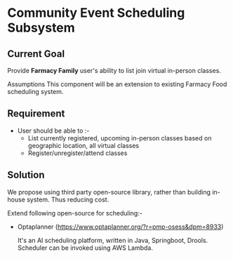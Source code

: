 <h1>Community Event Scheduling Subsystem</h1>

<h2>Current Goal</h2>
Provide <strong>Farmacy Family</strong> user's ability to list join virtual in-person classes.

Assumptions
This component will be an extension to existing Farmacy Food scheduling system.

<h2>Requirement</h2>

* User should be able to :-
	* List currently registered, upcoming in-person classes based on geographic location, all virtual classes
	* Register/unregister/attend classes

<h2>Solution</h2>
We propose using third party open-source library, rather than building in-house system. Thus reducing cost.

Extend following open-source for scheduling:-
  * Optaplanner (https://www.optaplanner.org/?r=pmp-osess&dpm=8933)
    <p>It's an AI scheduling platform, written in Java, Springboot, Drools. Scheduler can be invoked using AWS Lambda.</p>
  
